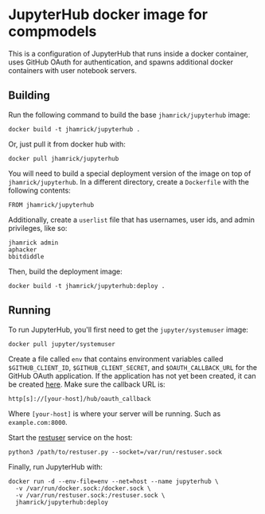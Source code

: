JupyterHub docker image for compmodels
=====================

This is a configuration of JupyterHub that runs inside a docker container, uses
GitHub OAuth for authentication, and spawns additional docker containers with
user notebook servers.

## Building

Run the following command to build the base `jhamrick/jupyterhub` image:

    docker build -t jhamrick/jupyterhub .

Or, just pull it from docker hub with:

    docker pull jhamrick/jupyterhub

You will need to build a special deployment version of the image on top of
`jhamrick/jupyterhub`. In a different directory, create a `Dockerfile` with the
following contents:

    FROM jhamrick/jupyterhub

Additionally, create a `userlist` file that has usernames, user ids, and admin
privileges, like so:

    jhamrick admin
    aphacker
    bbitdiddle

Then, build the deployment image:

    docker build -t jhamrick/jupyterhub:deploy .

## Running

To run JupyterHub, you'll first need to get the `jupyter/systemuser` image:

    docker pull jupyter/systemuser

Create a file called `env` that contains environment variables called
`$GITHUB_CLIENT_ID`, `$GITHUB_CLIENT_SECRET`, and `$OAUTH_CALLBACK_URL` for the
GitHub OAuth application. If the application has not yet been created, it can be
created [here](https://github.com/settings/applications/new). Make sure the
callback URL is:

    http[s]://[your-host]/hub/oauth_callback

Where `[your-host]` is where your server will be running. Such as
`example.com:8000`.

Start the [restuser](https://github.com/minrk/restuser) service on the host:

    python3 /path/to/restuser.py --socket=/var/run/restuser.sock

Finally, run JupyterHub with:

    docker run -d --env-file=env --net=host --name jupyterhub \
      -v /var/run/docker.sock:/docker.sock \
      -v /var/run/restuser.sock:/restuser.sock \
      jhamrick/jupyterhub:deploy

